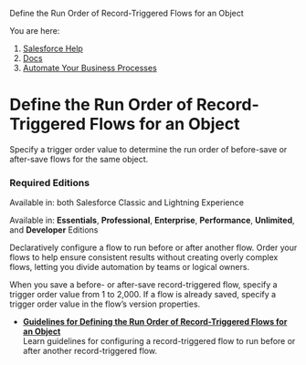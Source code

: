 Define the Run Order of Record-Triggered Flows for an Object[](/s?language=en_US)

You are here:

1.  [Salesforce Help](/s/?language=en_US)
2.  [Docs](/s/products?language=en_US)
3.  [Automate Your Business Processes](/s/articleView?id=sf.extend_click_process.htm&language=en_US&type=5)

Define the Run Order of Record-Triggered Flows for an Object
============================================================

Specify a trigger order value to determine the run order of before-save or after-save flows for the same object.

### Required Editions

Available in: both Salesforce Classic and Lightning Experience

Available in: [](/s?language=en_US)**Essentials**, **Professional**, **Enterprise**, **Performance**, **Unlimited**, and **Developer** Editions

Declaratively configure a flow to run before or after another flow. Order your flows to help ensure consistent results without creating overly complex flows, letting you divide automation by teams or logical owners.

When you save a before- or after-save record-triggered flow, specify a trigger order value from 1 to 2,000. If a flow is already saved, specify a trigger order value in the flow’s version properties.

*   **[Guidelines for Defining the Run Order of Record-Triggered Flows for an Object](/s/articleView?id=sf.flow_concepts_trigger_guidelines.htm&language=en_US&type=5)**  
    Learn guidelines for configuring a record-triggered flow to run before or after another record-triggered flow.